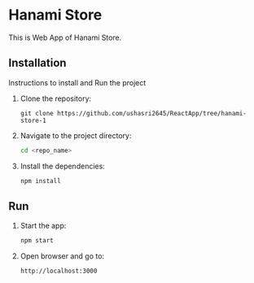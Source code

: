 # Hanami Store

This is Web App of Hanami Store.

## Installation

Instructions to install and Run the project

1. Clone the repository:
    ```
    git clone https://github.com/ushasri2645/ReactApp/tree/hanami-store-1
    ```

2. Navigate to the project directory:
    ```sh
    cd <repo_name>
    ```

3. Install the dependencies:
    ```sh
    npm install
    ```

## Run

1. Start the app:
    ```sh
    npm start
    ```

2. Open browser and go to:
    ```
    http://localhost:3000
    ```


